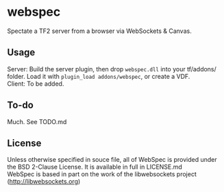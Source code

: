 webspec
=======

Spectate a TF2 server from a browser via WebSockets & Canvas.

Usage
-
Server: Build the server plugin, then drop `webspec.dll` into your tf/addons/ folder. Load it with `plugin_load addons/webspec`, or create a VDF.  
Client: To be added.

To-do
-
Much. See TODO.md

License
-
Unless otherwise specified in souce file, all of WebSpec is provided under the BSD 2-Clause License. It is available in full in LICENSE.md  
WebSpec is based in part on the work of the libwebsockets  project (http://libwebsockets.org)
